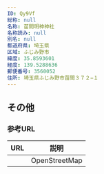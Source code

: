 ```yaml
---
ID: Qy9Vf
総称: null
名称: 苗間明神神社
名称読み: null
別名: null
都道府県: 埼玉県
区域: ふじみ野市
緯度: 35.8593601
経度: 139.5288636
郵便番号: 3560052
住所: 埼玉県ふじみ野市苗間３７２−１
---
```


## その他

### 参考URL

| URL | 説明          |
| --- | ------------- |
|     | OpenStreetMap |
